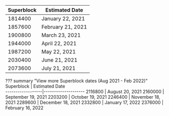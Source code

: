 Superblock        | Estimated Date  
------------------|--------------------
	1814400           | January 22, 2021
	1857600           | February 21, 2021
	1900800           | March 23, 2021
	1944000           | April 22, 2021
	1987200           | May 22, 2021
	2030400           | June 21, 2021
	2073600           | July 21, 2021

??? summary "View more Superblock dates (Aug 2021 - Feb 2022)"
	Superblock        | Estimated Date  
	------------------|--------------------
	2116800           | August 20, 2021
	2160000           | September 19, 2021
	2203200           | October 19, 2021
	2246400           | November 18, 2021
	2289600           | December 18, 2021
	2332800           | January 17, 2022
	2376000           | February 16, 2022
